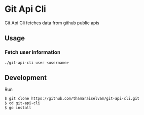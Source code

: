 # Git Api Cli

Git Api Cli fetches data from github public apis

## Usage

### Fetch user information

```
./git-api-cli user <username>
```



## Development

Run

```sh
$ git clone https://github.com/thamaraiselvam/git-api-cli.git
$ cd git-api-cli
$ go install
```
